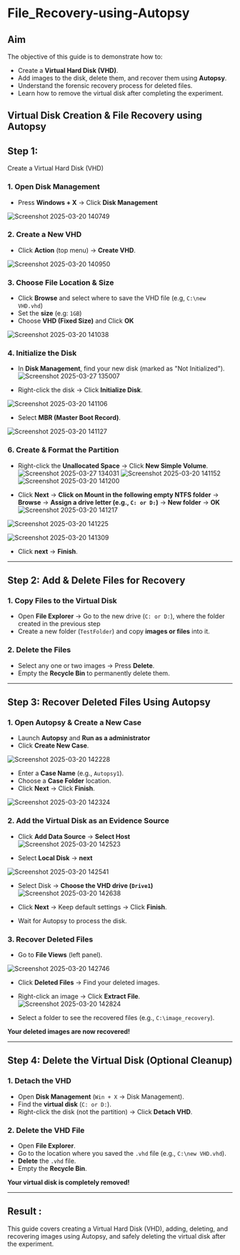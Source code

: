 # File_Recovery-using-Autopsy

## Aim
The objective of this guide is to demonstrate how to:  
 - Create a **Virtual Hard Disk (VHD)**.  
 - Add images to the disk, delete them, and recover them using **Autopsy**.  
 - Understand the forensic recovery process for deleted files.  
 - Learn how to remove the virtual disk after completing the experiment.

## Virtual Disk Creation & File Recovery using Autopsy 


## Step 1: 
   Create a Virtual Hard Disk (VHD) 

### **1. Open Disk Management**  
- Press **Windows + X** → Click **Disk Management** 

 ![Screenshot 2025-03-20 140749](https://github.com/user-attachments/assets/9b1b5cfe-c9b0-4e3c-ba4c-c0249e628d56)

### **2. Create a New VHD**  
- Click **Action** (top menu) → **Create VHD**.  

![Screenshot 2025-03-20 140950](https://github.com/user-attachments/assets/422ae541-f595-4a84-9b73-60e5524759f1)


### **3. Choose File Location & Size**  
- Click **Browse** and select where to save the VHD file (e.g, `C:\new VHD.vhd`)
- Set the **size** (e.g: `1GB`) 
- Choose **VHD (Fixed Size)** and Click **OK**

![Screenshot 2025-03-20 141038](https://github.com/user-attachments/assets/3c9b0fbf-0969-4ba6-8263-a0ef832d1cdd)


### **4. Initialize the Disk**  
- In **Disk Management**, find your new disk (marked as "Not Initialized").  
![Screenshot 2025-03-27 135007](https://github.com/user-attachments/assets/549d8952-7640-466e-b3f1-3030554e6de0)

- Right-click the disk → Click **Initialize Disk**.

![Screenshot 2025-03-20 141106](https://github.com/user-attachments/assets/7f7e457e-7fd3-4857-b28f-7500e5922f2b)

- Select **MBR (Master Boot Record)**. 

![Screenshot 2025-03-20 141127](https://github.com/user-attachments/assets/37969803-2fba-47d0-ad93-18dbc5343575)


### **6. Create & Format the Partition**  
- Right-click the **Unallocated Space** → Click **New Simple Volume**.  
![Screenshot 2025-03-27 134031](https://github.com/user-attachments/assets/64414bbf-e1f8-46fd-8a8c-f6b4fe80b448)
![Screenshot 2025-03-20 141152](https://github.com/user-attachments/assets/2a718a5b-6747-44dd-b5fd-e2714f449bb8)
![Screenshot 2025-03-20 141200](https://github.com/user-attachments/assets/1e0872c7-bd66-4ae4-b8a3-81da9e4c21c8)



- Click **Next** → **Click on Mount in the following empty NTFS folder** → **Browse** → **Assign a drive letter (e.g., `C: or D:`)** → **New folder** → **OK**
![Screenshot 2025-03-20 141217](https://github.com/user-attachments/assets/c5526e6d-5a34-454c-a3da-ff3d63cd7bd1)

![Screenshot 2025-03-20 141225](https://github.com/user-attachments/assets/1c313b18-f6db-4f98-974a-e32d6456dfcc)

![Screenshot 2025-03-20 141309](https://github.com/user-attachments/assets/85b2a19c-5f63-49ea-b665-8b8fd4881541)

- Click **next** → **Finish**. 

---

## **Step 2: Add & Delete Files for Recovery** 

### **1. Copy Files to the Virtual Disk**  
- Open **File Explorer** → Go to the new drive (`C: or D:`), where the folder created in the previous step
- Create a new folder (`TestFolder`) and copy **images or files** into it.  

### **2. Delete the Files**  
- Select any one or two images → Press **Delete**.  
- Empty the **Recycle Bin** to permanently delete them.  

---

## **Step 3: Recover Deleted Files Using Autopsy**  
### **1. Open Autopsy & Create a New Case** 

- Launch **Autopsy** and **Run as a administrator**  
- Click **Create New Case**.  

![Screenshot 2025-03-20 142228](https://github.com/user-attachments/assets/71f5ce8d-9798-444d-a071-e1d82a0bdfdb)


- Enter a **Case Name** (e.g., `Autopsy1`).  
- Choose a **Case Folder** location.  
- Click **Next** → Click **Finish**.  

![Screenshot 2025-03-20 142324](https://github.com/user-attachments/assets/b8f6d512-a53e-447b-b74e-5d43abafa6b1)


### **2. Add the Virtual Disk as an Evidence Source**  
- Click **Add Data Source**  → **Select Host**
![Screenshot 2025-03-20 142523](https://github.com/user-attachments/assets/68f9a464-19be-4a04-aac0-0de2cd6bdf4b)


- Select **Local Disk** → **next** 

![Screenshot 2025-03-20 142541](https://github.com/user-attachments/assets/f76ff460-e0cc-4d0c-a3c1-7e691b694d97)

- Select Disk → **Choose the VHD drive (`Drive1`)**
![Screenshot 2025-03-20 142638](https://github.com/user-attachments/assets/8c06d523-a356-485c-97ed-e56ef0925ba7)


- Click **Next** → Keep default settings → Click **Finish**.  
- Wait for Autopsy to process the disk.  

### **3. Recover Deleted Files**  
- Go to **File Views** (left panel).  

![Screenshot 2025-03-20 142746](https://github.com/user-attachments/assets/b4f20e8f-5f93-49c5-ad84-073ab8eb73f7)

- Click **Deleted Files** → Find your deleted images.  
- Right-click an image → Click **Extract File**.  
![Screenshot 2025-03-20 142824](https://github.com/user-attachments/assets/eb910faf-c668-48b0-bddf-47365bfaad5a)


- Select a folder to see the recovered files (e.g., `C:\image_recovery`).  

**Your deleted images are now recovered!**  

---

## **Step 4: Delete the Virtual Disk (Optional Cleanup)** 

### **1. Detach the VHD**  
- Open **Disk Management** (`Win + X` → Disk Management).  
- Find the **virtual disk** (`C: or D:`).  
- Right-click the disk (not the partition) → Click **Detach VHD**.  

### **2. Delete the VHD File**  
- Open **File Explorer**.  
- Go to the location where you saved the `.vhd` file (e.g., `C:\new VHD.vhd`).  
- **Delete** the `.vhd` file.  
- Empty the **Recycle Bin**.  

**Your virtual disk is completely removed!**  
 
---
 

## Result :
 This guide covers creating a Virtual Hard Disk (VHD), adding, deleting, and recovering images using Autopsy, and safely deleting the virtual disk after the experiment.
